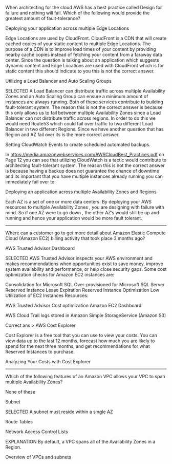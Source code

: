 When architecting for the cloud AWS has a best practice called Design for failure and nothing will fail. Which of the following would provide the greatest amount of fault-tolerance?

Deploying your application across multiple Edge Locations

Edge Locations are used by CloudFront. CloudFront is a CDN that will create cached copies of your static content to multiple Edge Locations. The purpose of a CDN is to improve load times of your content by providing nearby cache copies instead of fetching your content from a faraway data center. Since the question is talking about an application which suggests dynamic content and Edge Locations are used with CloudFront which is for static content this should indicate to you this is not the correct answer.

Utilizing a Load Balancer and Auto Scaling Groups

SELECTED
A Load Balancer can distribute traffic across multiple Availability Zones and an Auto Scaling Group can ensure a minimum amount of instances are always running. Both of these services contribute to building fault-tolerant system. The reason this is not the correct answer is because this only allows us to fail between multiple Availability Zones since a Load Balancer can not distribute traffic across regions. In order to do this we would need Route53 which could fail over traffic to two different Load Balancer in two different Regions. Since we have another question that has Region and AZ fail over its is the more correct answer.

Setting CloudWatch Events to create scheduled automated backups.

In https://media.amazonwebservices.com/AWSCloudBest_Practices.pdf on Page 12 you can see that utilizing CloudWatch is a tactic would contribute to architecting fault-tolerant system. The reason this is not the correct answer is because having a backup does not guarantee the chance of downtime and its important that you have multiple instances already running you can immediately fail over to.

Deploying an application across multiple Availability Zones and Regions

Each AZ is a set of one or more data centers. By deploying your AWS resources to multiple Availability Zones , you are designing with failure with mind. So if one AZ were to go down , the other AZ’s would still be up and running and hence your application would be more fault tolerant.

------------

Where can a customer go to get more detail about Amazon Elastic Compute Cloud (Amazon EC2) billing activity that took place 3 months ago?

AWS Trusted Advisor Dashboard

SELECTED
AWS Trusted Advisor inspects your AWS environment and makes recommendations when opportunities exist to save money, improve system availability and performance, or help close security gaps. Some cost optimization checks for Amazon EC2 instances are:

Consolidation for Microsoft SQL
Over-provisioned for Microsoft SQL Server
Reserved Instance Lease Expiration
Reserved Instance Optimization
Low Utilization of EC2 Instances
Resources:

AWS Trusted Advisor
Cost optimization
Amazon EC2 Dashboard

AWS Cloud Trail logs stored in Amazon Simple StorageService (Amazon S3)


Correct ans > AWS Cost Explorer

Cost Explorer is a free tool that you can use to view your costs. You can view data up to the last 12 months, forecast how much you are likely to spend for the next three months, and get recommendations for what Reserved Instances to purchase.

Analyzing Your Costs with Cost Explorer

------------------

Which of the following features of an Amazon VPC allows your VPC to span multiple Availability Zones?

None of these

Subnet

SELECTED
A subnet must reside within a single AZ

Route Tables

Network Access Control Lists

EXPLANATION
By default, a VPC spans all of the Availability Zones in a Region.

Overview of VPCs and subnets
